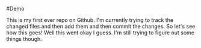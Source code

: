 #Demo

This is my first ever repo on Github. I'm currently trying to track the changed files and then add them and then commit the changes. So let's see how this goes!
Well this went okay I guess. I'm still trying to figure out some things though.
